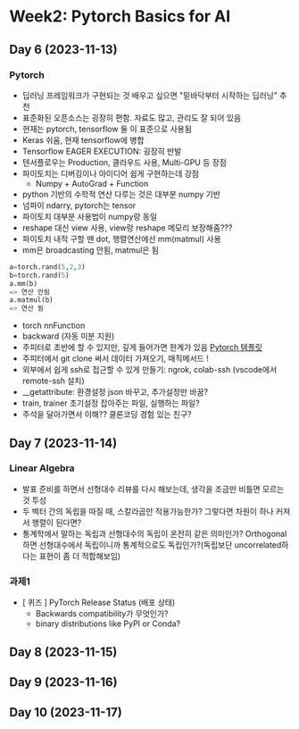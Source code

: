 # Week2: Pytorch Basics for AI

## Day 6 (2023-11-13)

### Pytorch

- 딥러닝 프레임워크가 구현되는 것 배우고 싶으면 "밑바닥부터 시작하는 딥러닝" 추천
- 표준화된 오픈소스는 굉장히 편함. 자료도 많고, 관리도 잘 되어 있음
- 현재는 pytorch, tensorflow 둘 이 표준으로 사용됨
- Keras 쉬움, 현재 tensorflow에 병합
- Tensorflow EAGER EXECUTION: 굉장히 반발
- 텐서플로우는 Production, 클라우드 사용, Multi-GPU 등 장점
- 파이토치는 디버깅이나 아이디어 쉽게 구현하는데 강점
    - Numpy + AutoGrad + Function
- python 기반의 수학적 연산 다루는 것은 대부분 numpy 기반
- 넘파이 ndarry, pytorch는 tensor
- 파이토치 대부분 사용법이 numpy랑 동일
- reshape 대신 view 사용, view랑 reshape 메모리 보장해줌???
- 파이토치 내적 구할 땐 dot, 행렬연산에선 mm(matmul) 사용
- mm은 broadcasting 안됨, matmul은 됨

```python
a=torch.rand(5,2,3)
b=torch.rand(5)
a.mm(b)
=> 연산 안됨
a.matmul(b)
=> 연산 됨

```

- torch nnFunction
- backward (자동 미분 지원)
- 주피터로 초반에 할 수 있지만, 깊게 들어가면 한계가 있음
[Pytorch 템플릿](https://github.com/victoresque/pytorch-template)
- 주피터에서 git clone 써서 데이터 가져오기, 매직메서드 !
- 외부에서 쉽게 ssh로 접근할 수 있게 만들기: ngrok, colab-ssh (vscode에서 remote-ssh 설치)
- __getattribute: 환경설정 json 바꾸고, 추가설정만 바꿈?
- train, trainer 초기설정 잡아주는 파일, 실행하는 파일?
- 주석을 달아가면서 이해?? 클론코딩 경험 있는 친구?


## Day 7 (2023-11-14)

### Linear Algebra
- 발표 준비를 하면서 선형대수 리뷰를 다시 해보는데, 생각을 조금만 비틀면 모르는 것 투성
- 두 벡터 간의 독립을 따질 때, 스칼라곱만 적용가능한가? 그렇다면 차원이 하나 커져서 행렬이 된다면?
- 통계학에서 말하는 독립과 선형대수의 독립이 온전히 같은 의미인가? Orthogonal하면 선형대수에서 독립이니까 통계적으로도 독립인가?(독립보단 uncorrelated하다는 표현이 좀 더 적합해보임)

### 과제1
-  [ 퀴즈 ] PyTorch Release Status (배포 상태)
    - Backwards compatibility가 무엇인가?
    - binary distributions like PyPI or Conda?




## Day 8 (2023-11-15)

## Day 9 (2023-11-16)

## Day 10 (2023-11-17)

